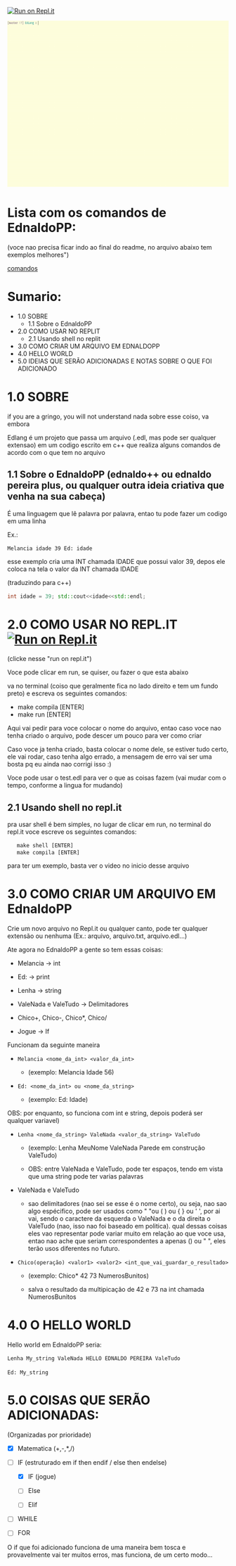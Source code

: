 [![Run on Repl.it](https://repl.it/badge/github/LucasPB710/EdLang)](https://repl.it/github/LucasPB710/EdLang)

![](Gifs/gif2.gif)

# Lista com os comandos de EdnaldoPP:

(voce nao precisa ficar indo ao final do readme, no arquivo abaixo tem exemplos melhores")

[comandos](Comandos.md)

# Sumario:
+ 1.0 SOBRE
  - 1.1 Sobre o EdnaldoPP
+ 2.0 COMO USAR NO REPLIT
  - 2.1 Usando shell no replit
+ 3.0 COMO CRIAR UM ARQUIVO EM EDNALDOPP
+ 4.0 HELLO WORLD
+ 5.0 IDEIAS QUE SERÃO ADICIONADAS E NOTAS SOBRE O QUE FOI ADICIONADO

# 1.0 SOBRE

if you are a gringo, you will not understand nada sobre esse coiso, va embora

Edlang é um projeto que passa um arquivo (.edl, mas pode ser qualquer extensao) em um codigo escrito em c++ que realiza alguns comandos de acordo com o que tem no arquivo

## 1.1 Sobre o EdnaldoPP (ednaldo++ ou ednaldo pereira plus, ou qualquer outra ideia criativa que venha na sua cabeça)

É uma linguagem que lê palavra por palavra, entao tu pode fazer um codigo em uma linha

Ex.: 

```
Melancia idade 39 Ed: idade
```

esse exemplo cria uma INT chamada IDADE que possui valor 39, depos ele coloca na tela o valor da INT chamada IDADE

(traduzindo para c++) 

```cpp
int idade = 39; std::cout<<idade<<std::endl;
```

# 2.0 COMO USAR NO REPL.IT  [![Run on Repl.it](https://repl.it/badge/github/LucasPB710/EdLang)](https://repl.it/github/LucasPB710/EdLang)

(clicke nesse "run on repl.it")

Voce pode clicar em run, se quiser, ou fazer o que esta abaixo

va no terminal (coiso que geralmente fica no lado direito e tem um fundo preto) e escreva os seguintes comandos:

- make compila [ENTER]
- make run [ENTER]

Aqui vai pedir para voce colocar o nome do arquivo, entao caso voce nao tenha criado o arquivo, pode descer um pouco para ver como criar

Caso voce ja tenha criado, basta colocar o nome dele, se estiver tudo certo, ele vai rodar, caso tenha algo errado, a mensagem de erro vai ser uma bosta pq eu ainda nao corrigi isso :)

Voce pode usar o test.edl para ver o que as coisas fazem (vai mudar com o tempo, conforme a lingua for mudando)

## 2.1 Usando shell no repl.it

pra usar shell é bem simples, no lugar de clicar em run, no terminal do repl.it voce escreve os seguintes comandos:
```
   make shell [ENTER]
   make compila [ENTER] 
   ```
   
para ter um exemplo, basta ver o video no inicio desse arquivo

# 3.0 COMO CRIAR UM ARQUIVO EM EdnaldoPP

Crie um novo arquivo no Repl.it ou qualquer canto, pode ter qualquer extensão ou nenhuma (Ex.: arquivo, arquivo.txt, arquivo.edl...)

Ate agora no EdnaldoPP a gente so tem essas coisas:

- Melancia -> int

- Ed: -> print

- Lenha -> string

- ValeNada e ValeTudo -> Delimitadores

- Chico+, Chico-, Chico*, Chico/

- Jogue -> If 

Funcionam da seguinte maneira

+ ``` Melancia <nome_da_int> <valor_da_int> ```
  
  - (exemplo: Melancia Idade 56)

+ ``` Ed: <nome_da_int> ou <nome_da_string> ```
  
  - (exemplo: Ed: Idade)

OBS: por enquanto, so funciona com int e string, depois poderá ser qualquer variavel)

+ ``` Lenha <nome_da_string> ValeNada <valor_da_string> ValeTudo ```
  
  - (exemplo: Lenha MeuNome ValeNada Parede em construção ValeTudo)
  
  - OBS: entre ValeNada e ValeTudo, pode ter espaços, tendo em vista que uma string pode ter varias palavras

+ ValeNada e ValeTudo
  
  - sao delimitadores (nao sei se esse é o nome certo), ou seja, nao sao algo espécifico, pode ser usados como " "ou ( ) ou { } ou ' ', por ai vai, sendo o caractere da esquerda o ValeNada e o da direita o ValeTudo (nao, isso nao foi baseado em politica). qual dessas coisas eles vao representar pode variar muito em relação ao que voce usa, entao nao ache que seriam correspondentes a apenas () ou " ", eles terão usos diferentes no futuro.
  
+ ``` Chico(operação) <valor1> <valor2> <int_que_vai_guardar_o_resultado> ```
  
  - (exemplo: Chico* 42 73 NumerosBunitos)
  
  - salva o resultado da multipicação de 42 e 73 na int chamada NumerosBunitos

# 4.0 O HELLO WORLD

Hello world em EdnaldoPP seria:

```
Lenha My_string ValeNada HELLO EDNALDO PEREIRA ValeTudo

Ed: My_string
```

# 5.0 COISAS QUE SERÃO ADICIONADAS:

(Organizadas por prioridade)

- [X] Matematica (+,-,*,/)

+ [ ] IF (estruturado em if then endif / else then endelse)
  - [X] IF    (jogue)
  - [ ] Else  
  - [ ] Elif  


- [ ] WHILE

- [ ] FOR

O if que foi adicionado funciona de uma maneira bem tosca e provavelmente vai ter muitos erros, mas funciona, de um certo modo...
